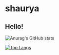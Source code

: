 # shaurya

## Hello!

![Anurag's GitHub stats](https://github-readme-stats.vercel.app/api?username=Shaurya0108&show_icons=true&theme=radical)

[![Top Langs](https://github-readme-stats.vercel.app/api/top-langs/?username=Shaurya0108&layout=compact)](https://github.com/anuraghazra/github-readme-stats)
